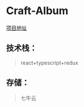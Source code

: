 # Craft-Album
[项目地址](http://120.79.153.1:8200/)

## 技术栈：

>   react+typescript+redux

## 存储：

>   七牛云
